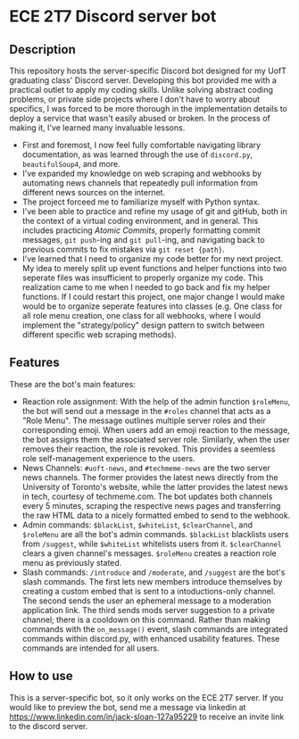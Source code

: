 # ECE 2T7 Discord server bot
## Description
This repository hosts the server-specific Discord bot designed for my UofT graduating class' Discord server. Developing this bot provided me with a practical outlet to apply my coding skills. Unlike solving abstract coding problems, or private side projects where I don't have to worry about specifics, I was forced to be more thorough in the implementation details to deploy a service that wasn't easily abused or broken. In the process of making it, I've learned many invaluable lessons. 
- First and foremost, I now feel fully comfortable navigating library documentation, as was learned through the use of `discord.py`, `beautifulSoup4`, and more. 
- I've expanded my knowledge on web scraping and webhooks by automating news channels that repeatedly pull information from different news sources on the internet.
- The project forceed me to familiarize myself with Python syntax.
- I've been able to practice and refine my usage of git and gitHub, both in the context of a virtual coding environment, and in general. This includes practicing *Atomic Commits*, properly formatting commit messages, `git push`-ing and `git pull`-ing, and navigating back to previous commits to fix mistakes via `git reset {path}`.
- I've learned that I need to organize my code better for my next project. My idea to merely split up event functions and helper functions into two seperate files was insufficient to properly organize my code. This realization came to me when I needed to go back and fix my helper functions. If I could restart this project, one major change I would make would be to organize seperate features into classes (e.g. One class for all role menu creation, one class for all webhooks, where I would implement the "strategy/policy" design pattern to switch between different specific web scraping methods).

## Features
These are the bot's main features:
- Reaction role assignment: With the help of the admin function `$roleMenu`, the bot will send out a message in the `#roles` channel that acts as a "Role Menu". The message outlines multiple server roles and their corresponding emoji. When users add an emoji reaction to the message, the bot assigns them the associated server role. Similarly, when the user removes their reaction, the role is revoked. This provides a seemless role self-management experience to the users.
- News Channels: `#uoft-news`, and `#techmeme-news` are the two server news channels. The former provides the latest news directly from the University of Toronto's website, while the latter provides the latest news in tech, courtesy of techmeme.com. The bot updates both channels every 5 minutes, scraping the respective news pages and transferring the raw HTML data to a nicely formatted embed to send to the webhook.
- Admin commands: `$blackList`, `$whiteList`, `$clearChannel`, and `$roleMenu` are all the bot's admin commands. `$blackList` blacklists users from `/suggest`, while `$whiteList` whitelists users from it. `$clearChannel` clears a given channel's messages. `$roleMenu` creates a reaction role menu as previously stated.
- Slash commands: `/introduce` and `/moderate`, and `/suggest` are the bot's slash commands. The first lets new members introduce themselves by creating a custom embed that is sent to a intoductions-only channel. The second sends the user an ephemeral message to a moderation application link. The third sends mods server suggestion to a private channel; there is a cooldown on this command. Rather than making commands with the `on_message()` event, slash commands are integrated commands within discord.py, with enhanced usability features. These commands are intended for all users.

## How to use
This is a server-specific bot, so it only works on the ECE 2T7 server. If you would like to preview the bot, send me a message via linkedin at https://www.linkedin.com/in/jack-sloan-127a95229 to receive an invite link to the discord server.
